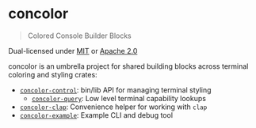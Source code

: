 # concolor

> Colored Console Builder Blocks

Dual-licensed under [MIT](LICENSE-MIT) or [Apache 2.0](LICENSE-APACHE)

concolor is an umbrella project for shared building blocks across terminal coloring and styling crates:

- [`concolor-control`](./crate/concolor-control/README.md): bin/lib API for managing terminal styling
  - [`concolor-query`](./crate/concolor-query/README.md): Low level terminal capability lookups
- [`concolor-clap`](./crate/concolor-clap/README.md): Convenience helper for working with `clap`
- [`concolor-example`](./crate/concolor-example/README.md): Example CLI and debug tool
